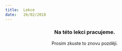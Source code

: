 ```yaml
---
title:  Lekce
date:   26/02/2018
---
```


### <center>Na této lekci pracujeme.</center>
<center>Prosim zkuste to znovu později.</center>